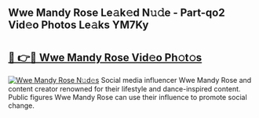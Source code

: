 ## Wwe Mandy Rose Le𝚊k𝚎d N𝚞𝚍e - Part-qo2 Vid𝚎o Photos Le𝚊ks YM7Ky

# <h2><a href="http://fbf1xrx.evod.top/?m=Wwe+Mandy+Rose">🔗 👉🔴 Wwe Mandy Rose Vid𝚎o Ph𝚘t𝚘s</a></h2>

[![Wwe Mandy Rose N𝚞d𝚎s](https://i.imgur.com/8V9OHl7.gif)](http://fbf1xrx.evod.top/?m=Wwe+Mandy+Rose)
Social media influencer Wwe Mandy Rose and content creator renowned for their lifestyle and dance-inspired content. Public figures Wwe Mandy Rose can use their influence to promote social change. 
